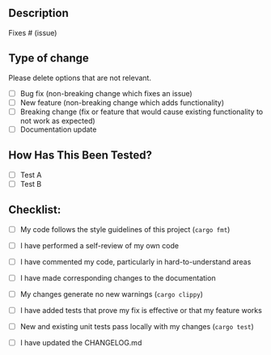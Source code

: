 ## Description

<!-- Please include a summary of the change and which issue is fixed. Include relevant motivation and context. -->

Fixes # (issue)

## Type of change

Please delete options that are not relevant.

- [ ] Bug fix (non-breaking change which fixes an issue)
- [ ] New feature (non-breaking change which adds functionality)
- [ ] Breaking change (fix or feature that would cause existing functionality to not work as expected)
- [ ] Documentation update

## How Has This Been Tested?

<!-- Please describe the tests that you ran to verify your changes. -->

- [ ] Test A
- [ ] Test B

## Checklist:

- [ ] My code follows the style guidelines of this project (`cargo fmt`)
- [ ] I have performed a self-review of my own code
- [ ] I have commented my code, particularly in hard-to-understand areas
- [ ] I have made corresponding changes to the documentation
- [ ] My changes generate no new warnings (`cargo clippy`)
- [ ] I have added tests that prove my fix is effective or that my feature works
- [ ] New and existing unit tests pass locally with my changes (`cargo test`)
- [ ] I have updated the CHANGELOG.md

